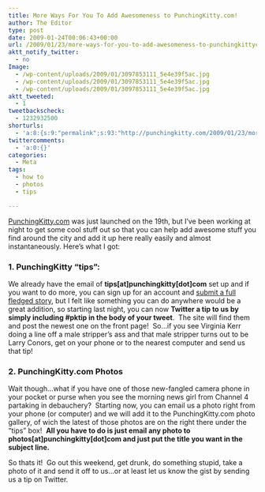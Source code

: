 ```yaml
---
title: More Ways For You To Add Awesomeness to PunchingKitty.com!
author: The Editor
type: post
date: 2009-01-24T00:06:43+00:00
url: /2009/01/23/more-ways-for-you-to-add-awesomeness-to-punchingkittycom/
aktt_notify_twitter:
  - no
Image:
  - /wp-content/uploads/2009/01/3097853111_5e4e39f5ac.jpg
  - /wp-content/uploads/2009/01/3097853111_5e4e39f5ac.jpg
  - /wp-content/uploads/2009/01/3097853111_5e4e39f5ac.jpg
aktt_tweeted:
  - 1
tweetbackscheck:
  - 1232932500
shorturls:
  - 'a:8:{s:9:"permalink";s:93:"http://punchingkitty.com/2009/01/23/more-ways-for-you-to-add-awesomeness-to-punchingkittycom/";s:7:"tinyurl";s:25:"http://tinyurl.com/csype8";s:4:"isgd";s:17:"http://is.gd/h9bO";s:5:"bitly";s:18:"http://bit.ly/o4So";s:5:"snipr";s:22:"http://snipr.com/aouoj";s:5:"snurl";s:22:"http://snurl.com/aouoj";s:7:"snipurl";s:24:"http://snipurl.com/aouoj";s:4:"trim";s:17:"http://tr.im/cij1";}'
twittercomments:
  - 'a:0:{}'
categories:
  - Meta
tags:
  - how to
  - photos
  - tips

---
```

[PunchingKitty.com][1] was just launched on the 19th, but I&#8217;ve been working at night to get some cool stuff out so that you can help add awesome stuff you find around the city and add it up here really easily and almost instantaneously. Here&#8217;s what I got:

### 1. PunchingKitty &#8220;tips&#8221;:

We already have the email of **tips[at]punchingkitty[dot]com** set up and if you want to do more, you can sign up for an account and [submit a full fledged story][2], but I felt like something you can do anywhere would be a great addition, so starting last night, you can now **Twitter a tip to us by simply including #pktip in the body of your tweet**.  The site will find them and post the newest one on the front page!  So&#8230;if you see Virginia Kerr doing a line off a male stripper&#8217;s ass and that male stripper turns out to be Larry Conors, get on your phone or to the nearest computer and send us that tip!

### 2. PunchingKitty.com Photos

Wait though&#8230;what if you have one of those new-fangled camera phone in your pocket or purse when you see the morning news girl from Channel 4 partaking in debauchery?  Starting now, you can email us a photo right from your phone (or computer) and we will add it to the PunchingKitty.com photo gallery, of wich the latest of those photos are on the right there under the &#8220;tips&#8221; box!  **All you have to do is just email any photo to photos[at]punchingkitty[dot]com and just put the title you want in the subject line.**

So thats it!  Go out this weekend, get drunk, do something stupid, take a photo of it and send it off to us&#8230;or at least let us know the gist by sending us a tip on Twitter.

 [1]: http://punchingkitty.com
 [2]: http://punchingkitty.com/submit